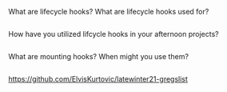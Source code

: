 What are lifecycle hooks? What are lifecycle hooks used for?
<!-- enter you answer in the space below -->
```

```

How have you utilized lifcycle hooks in your afternoon projects?
<!-- enter you answer in the space below -->
```

```

What are mounting hooks? When might you use them?
<!-- enter you answer in the space below -->
```

```
https://github.com/ElvisKurtovic/latewinter21-gregslist